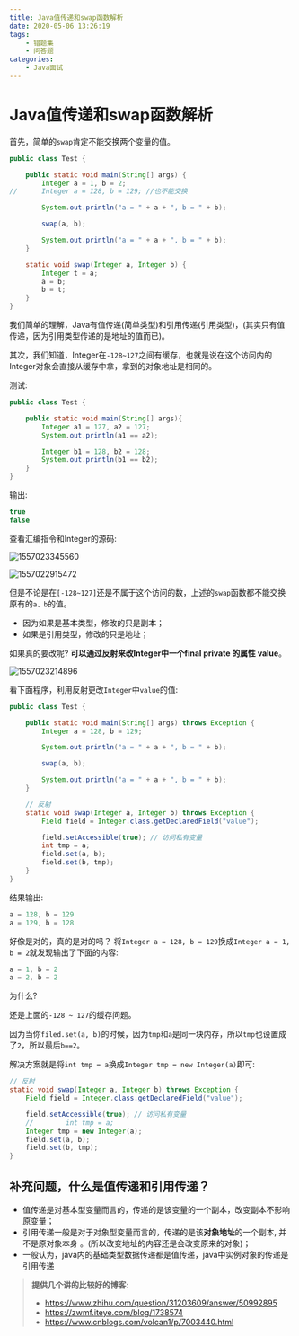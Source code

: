 ```yaml
---
title: Java值传递和swap函数解析
date: 2020-05-06 13:26:19
tags: 
    - 错题集
    - 问答题
categories:
    - Java面试
---
```

# Java值传递和swap函数解析

首先，简单的`swap`肯定不能交换两个变量的值。

```java
public class Test {

    public static void main(String[] args) {
        Integer a = 1, b = 2;
//      Integer a = 128, b = 129; //也不能交换

        System.out.println("a = " + a + ", b = " + b);

        swap(a, b);

        System.out.println("a = " + a + ", b = " + b);
    }

    static void swap(Integer a, Integer b) {
        Integer t = a;
        a = b;
        b = t;
    }
}
```

我们简单的理解，Java有值传递(简单类型)和引用传递(引用类型)，(其实只有值传递，因为引用类型传递的是地址的值而已)。

其次，我们知道，Integer在`-128~127`之间有缓存，也就是说在这个访问内的Integer对象会直接从缓存中拿，拿到的对象地址是相同的。

测试:

```java
public class Test {

    public static void main(String[] args){
        Integer a1 = 127, a2 = 127;
        System.out.println(a1 == a2);

        Integer b1 = 128, b2 = 128;
        System.out.println(b1 == b2);
    }
}
```

输出:

```java
true
false
```

查看汇编指令和Integer的源码:

![1557023345560](assets/1557023345560.png)

![1557022915472](assets/1557022915472.png)

但是不论是在`[-128~127]`还是不属于这个访问的数，上述的`swap`函数都不能交换原有的`a、b`的值。

* 因为如果是基本类型，修改的只是副本；
* 如果是引用类型，修改的只是地址；

如果真的要改呢? **可以通过反射来改Integer中一个final private 的属性 value**。

![1557023214896](assets/1557023214896.png)

看下面程序，利用反射更改`Integer`中`value`的值:

```java
public class Test {

    public static void main(String[] args) throws Exception {
        Integer a = 128, b = 129;

        System.out.println("a = " + a + ", b = " + b);

        swap(a, b);

        System.out.println("a = " + a + ", b = " + b);
    }

    // 反射
    static void swap(Integer a, Integer b) throws Exception {
        Field field = Integer.class.getDeclaredField("value");

        field.setAccessible(true); // 访问私有变量
        int tmp = a;
        field.set(a, b);
        field.set(b, tmp);
    }
}

```

结果输出:

```java
a = 128, b = 129
a = 129, b = 128
```

好像是对的，真的是对的吗？ 将`Integer a = 128, b = 129`换成`Integer a = 1, b = 2`就发现输出了下面的内容:

```java
a = 1, b = 2
a = 2, b = 2
```

为什么?

还是上面的`-128 ~ 127`的缓存问题。

因为当你`filed.set(a, b)`的时候，因为`tmp`和`a`是同一块内存，所以`tmp`也设置成了`2`，所以最后`b==2`。

解决方案就是将`int tmp = a`换成`Integer tmp = new Integer(a)`即可:

```java
// 反射
static void swap(Integer a, Integer b) throws Exception {
    Field field = Integer.class.getDeclaredField("value");

    field.setAccessible(true); // 访问私有变量
    //        int tmp = a;
    Integer tmp = new Integer(a);
    field.set(a, b);
    field.set(b, tmp);
}
```




## 补充问题，什么是值传递和引用传递？

* 值传递是对基本型变量而言的，传递的是该变量的一个副本，改变副本不影响原变量；
* 引用传递一般是对于对象型变量而言的，传递的是该**对象地址**的一个副本, 并不是原对象本身 。(所以改变地址的内容还是会改变原来的对象)；
* 一般认为，java内的基础类型数据传递都是值传递，java中实例对象的传递是引用传递

> **提供几个讲的比较好的博客**:
>
> * https://www.zhihu.com/question/31203609/answer/50992895
> * https://zwmf.iteye.com/blog/1738574
> * https://www.cnblogs.com/volcan1/p/7003440.html

